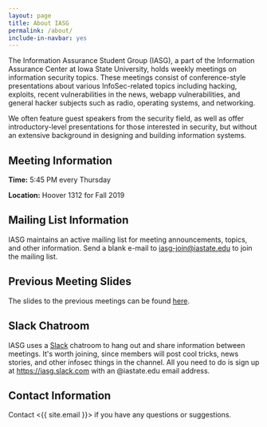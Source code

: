 ```yaml
---
layout: page
title: About IASG
permalink: /about/
include-in-navbar: yes
---
```

The Information Assurance Student Group (IASG), a part of the
Information Assurance Center at Iowa State University,
holds weekly meetings on information
security topics. These meetings consist of conference-style
presentations about various InfoSec-related topics including
hacking, exploits, recent vulnerabilities in the news,
webapp vulnerabilities, and general hacker subjects such as 
radio, operating systems, and networking.

We often feature guest speakers from the security field, as well
as offer introductory-level presentations for those interested in
security, but without an extensive background in designing
and building information systems.
    
Meeting Information
-------------------

**Time:** 5:45 PM every Thursday

**Location:** Hoover 1312 for Fall 2019


Mailing List Information
------------------------

IASG maintains an active mailing list for meeting announcements, topics, and
other information. Send a blank e-mail to <iasg-join@iastate.edu> to join the mailing list.

Previous Meeting Slides
------------------------
The slides to the previous meetings can be found [here](https://drive.google.com/drive/folders/0By6whaxOBgbFLUNJRWFhbDJIZGM?usp=sharing).

Slack Chatroom
--------------

IASG uses a [Slack](https://iasg.slack.com) chatroom to hang out and share information
between meetings. It's worth joining, since members will post cool
tricks, news stories, and other infosec things in the channel. All you need to do is
sign up at <https://iasg.slack.com> with
an @iastate.edu email address.

Contact Information
--------------
Contact <{{ site.email }}> if you have any questions or suggestions.
